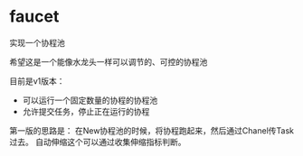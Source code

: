 # faucet

实现一个协程池

希望这是一个能像水龙头一样可以调节的、可控的协程池

目前是v1版本：
- 可以运行一个固定数量的协程的协程池
- 允许提交任务，停止正在运行的协程

第一版的思路是：
在New协程池的时候，将协程跑起来，然后通过Chanel传Task过去。
自动伸缩这个可以通过收集伸缩指标判断。

